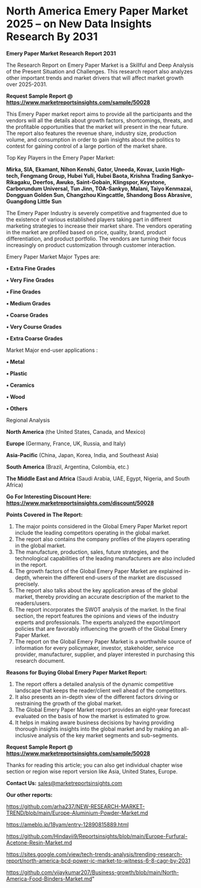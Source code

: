 # North America Emery Paper Market 2025 – on New Data Insights Research By 2031

<strong>Emery Paper Market Research Report 2031</strong>

The Research Report on Emery Paper Market is a Skillful and Deep Analysis of the Present Situation and Challenges. This research report also analyzes other important trends and market drivers that will affect market growth over 2025-2031.

<strong>Request Sample Report @ <a href=https://www.marketreportsinsights.com/sample/50028>https://www.marketreportsinsights.com/sample/50028</a></strong>

This Emery Paper market report aims to provide all the participants and the vendors will all the details about growth factors, shortcomings, threats, and the profitable opportunities that the market will present in the near future. The report also features the revenue share, industry size, production volume, and consumption in order to gain insights about the politics to contest for gaining control of a large portion of the market share.

Top Key Players in the Emery Paper Market:

<strong>Mirka, SIA, Ekamant, Nihon Kenshi, Gator, Uneeda, Kovax, Luxin High-tech, Fengmang Group, Hubei Yuli, Hubei Baota, Krishna Trading Sankyo-Rikagaku, Deerfos, Awuko, Saint-Gobain, Klingspor, Keystone, Carborundum Universal, Tun Jinn, TOA-Sankyo, Malani, Taiyo Kenmazai, Dongguan Golden Sun, Changzhou Kingcattle, Shandong Boss Abrasive, Guangdong Little Sun</strong>

The Emery Paper Industry is severely competitive and fragmented due to the existence of various established players taking part in different marketing strategies to increase their market share. The vendors operating in the market are profiled based on price, quality, brand, product differentiation, and product portfolio. The vendors are turning their focus increasingly on product customization through customer interaction.

Emery Paper Market Major Types are:

<strong>•  Extra Fine Grades

•  Very Fine Grades

•  Fine Grades

•  Medium Grades

•  Coarse Grades

•  Very Course Grades

•  Extra Coarse Grades</strong>

Market Major end-user applications :

<strong>•  Metal

•  Plastic

•  Ceramics

•  Wood

•  Others</strong>

Regional Analysis

</u><strong><b>North America</b></strong> (the United States, Canada, and Mexico)

<strong><b>Europe </b></strong>(Germany, France, UK, Russia, and Italy)

<strong><b>Asia-Pacific</b></strong> (China, Japan, Korea, India, and Southeast Asia)

<strong><b>South America</b></strong> (Brazil, Argentina, Colombia, etc.)

<strong><b>The Middle East and Africa</b></strong> (Saudi Arabia, UAE, Egypt, Nigeria, and South Africa)

<strong>Go For Interesting Discount Here: <a href=https://www.marketreportsinsights.com/discount/50028>https://www.marketreportsinsights.com/discount/50028</a></strong>

<strong>Points Covered in The Report:</strong>
<ol>
  <li>The major points considered in the Global Emery Paper Market report include the leading competitors operating in the global market.</li>
  <li>The report also contains the company profiles of the players operating in the global market.</li>
  <li>The manufacture, production, sales, future strategies, and the technological capabilities of the leading manufacturers are also included in the report.</li>
  <li>The growth factors of the Global Emery Paper Market are explained in-depth, wherein the different end-users of the market are discussed precisely.</li>
  <li>The report also talks about the key application areas of the global market, thereby providing an accurate description of the market to the readers/users.</li>
  <li>The report incorporates the SWOT analysis of the market. In the final section, the report features the opinions and views of the industry experts and professionals. The experts analyzed the export/import policies that are favorably influencing the growth of the Global Emery Paper Market.</li>
  <li>The report on the Global Emery Paper Market is a worthwhile source of information for every policymaker, investor, stakeholder, service provider, manufacturer, supplier, and player interested in purchasing this research document.</li>
</ol>
<strong>Reasons for Buying Global Emery Paper Market Report:</strong>

<ol>
  <li>The report offers a detailed analysis of the dynamic competitive landscape that keeps the reader/client well ahead of the competitors.</li>
  <li>It also presents an in-depth view of the different factors driving or restraining the growth of the global market.</li>
  <li>The Global Emery Paper Market report provides an eight-year forecast evaluated on the basis of how the market is estimated to grow.</li>
  <li>It helps in making aware business decisions by having providing thorough insights insights into the global market and by making an all-inclusive analysis of the key market segments and sub-segments.</li>
</ol>
<strong>Request Sample Report @ <a href=https://www.marketreportsinsights.com/sample/50028>https://www.marketreportsinsights.com/sample/50028</a></strong>


Thanks for reading this article; you can also get individual chapter wise section or region wise report version like Asia, United States, Europe.

<strong>Contact Us:</strong>
sales@marketreportsinsights.com

<strong>Our other reports:</strong>

<a href=https://github.com/arha237/NEW-RESEARCH-MARKET-TREND/blob/main/Europe-Aluminium-Powder-Market.md>https://github.com/arha237/NEW-RESEARCH-MARKET-TREND/blob/main/Europe-Aluminium-Powder-Market.md</a>

<a href=https://ameblo.jp/18yam/entry-12890815889.html>https://ameblo.jp/18yam/entry-12890815889.html</a>

<a href=https://github.com/Hindavii9/Reportsinsights/blob/main/Europe-Furfural-Acetone-Resin-Market.md>https://github.com/Hindavii9/Reportsinsights/blob/main/Europe-Furfural-Acetone-Resin-Market.md</a>

<a href=https://sites.google.com/view/tech-trends-analysis/trending-research-report/north-america-bcd-power-ic-market-to-witness-6-8-cagr-by-2031>https://sites.google.com/view/tech-trends-analysis/trending-research-report/north-america-bcd-power-ic-market-to-witness-6-8-cagr-by-2031</a>

<a href=https://github.com/vijaykumar207/Business-growth/blob/main/North-America-Food-Binders-Market.md>https://github.com/vijaykumar207/Business-growth/blob/main/North-America-Food-Binders-Market.md</a>"
